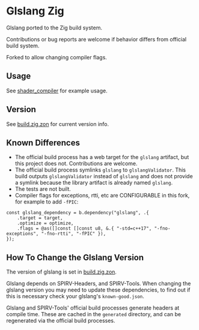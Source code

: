 # Glslang Zig

Glslang ported to the Zig build system.

Contributions or bug reports are welcome if behavior differs from official build system.

Forked to allow changing compiler flags.

## Usage

See [shader_compiler](https://github.com/Games-by-Mason/shader_compiler) for example usage.

## Version

See [build.zig.zon](build.zig.zon) for current version info.

## Known Differences

* The official build process has a web target for the `glslang` artifact, but this project does not. Contributions are welcome.
* The official build process symlinks `glslang` to `glslangValidator`. This build outputs `glslangValidator` instead of `glslang` and does not provide a symlink because the library artifact is already named `glslang`.
* The tests are not built.
* Compiler flags for exceptions, rtti, etc are CONFIGURABLE in this fork, for example to add `-fPIC`:
```zig
const glslang_dependency = b.dependency("glslang", .{
    .target = target,
    .optimize = optimize,
    .flags = @as([]const []const u8, &.{ "-std=c++17", "-fno-exceptions", "-fno-rtti", "-fPIC" }),
});
```

## How To Change the Glslang Version

The version of glslang is set in [build.zig.zon](build.zig.zon).

Glslang depends on SPIRV-Headers, and SPIRV-Tools. When changing the glslang version you may need to update these dependencies, to find out if this is necessary check your glslang's `known-good.json`.

Glslang and SPIRV-Tools' official build processes generate headers at compile time. These are cached in the `generated` directory, and can be regenerated via the official build processes.

